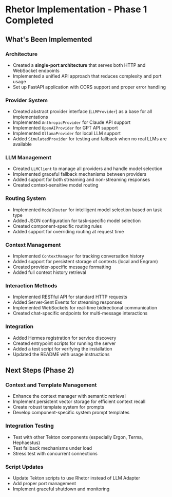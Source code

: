 # Rhetor Implementation - Phase 1 Completed

## What's Been Implemented

### Architecture
- Created a **single-port architecture** that serves both HTTP and WebSocket endpoints
- Implemented a unified API approach that reduces complexity and port usage
- Set up FastAPI application with CORS support and proper error handling

### Provider System
- Created abstract provider interface (`LLMProvider`) as a base for all implementations
- Implemented `AnthropicProvider` for Claude API support
- Implemented `OpenAIProvider` for GPT API support
- Implemented `OllamaProvider` for local LLM support
- Added `SimulatedProvider` for testing and fallback when no real LLMs are available

### LLM Management
- Created `LLMClient` to manage all providers and handle model selection
- Implemented graceful fallback mechanisms between providers
- Added support for both streaming and non-streaming responses
- Created context-sensitive model routing

### Routing System
- Implemented `ModelRouter` for intelligent model selection based on task type
- Added JSON configuration for task-specific model selection
- Created component-specific routing rules
- Added support for overriding routing at request time

### Context Management
- Implemented `ContextManager` for tracking conversation history
- Added support for persistent storage of contexts (local and Engram)
- Created provider-specific message formatting
- Added full context history retrieval

### Interaction Methods
- Implemented RESTful API for standard HTTP requests
- Added Server-Sent Events for streaming responses
- Implemented WebSockets for real-time bidirectional communication
- Created chat-specific endpoints for multi-message interactions

### Integration
- Added Hermes registration for service discovery
- Created entrypoint scripts for running the server
- Added a test script for verifying the installation
- Updated the README with usage instructions

## Next Steps (Phase 2)

### Context and Template Management
- Enhance the context manager with semantic retrieval
- Implement persistent vector storage for efficient context recall
- Create robust template system for prompts
- Develop component-specific system prompt templates

### Integration Testing
- Test with other Tekton components (especially Ergon, Terma, Hephaestus)
- Test fallback mechanisms under load
- Stress test with concurrent connections

### Script Updates
- Update Tekton scripts to use Rhetor instead of LLM Adapter
- Add proper port management
- Implement graceful shutdown and monitoring